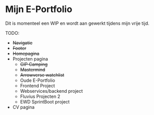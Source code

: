 # Mijn E-Portfolio
Dit is momenteel een WIP en wordt aan gewerkt tijdens mijn vrije tijd.

TODO:
- ~~Navigatie~~
- ~~Footer~~
- ~~Homepagina~~
- Projecten pagina
  - ~~GIP Camping~~
  - ~~Mastermind~~
  - ~~Arrowverse watchlist~~
  - Oude E-Portfolio
  - Frontend Project
  - Webservices/backend project
  - Fluvius Projecten 2
  - EWD SprintBoot project
- CV pagina
